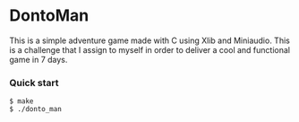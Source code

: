# DontoMan

This is a simple adventure game made with C using Xlib and Miniaudio.
This is a challenge that I assign to myself in order to deliver a cool and functional game in 7 days.

### Quick start
```console
$ make
$ ./donto_man
